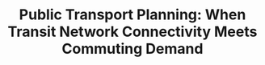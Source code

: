 ---
title: "Public Transport Planning: When Transit Network Connectivity Meets Commuting Demand"
authors:
- Sheng Wang
- Yuan Sun
- Christopher Musco
- admin

publication_types: ["1"]
publication: In *ACM International Conference on Management of Data (SIGMOD)*
publication_short: In *SIGMOD 2021*
publishDate: "2021-06-20"

abstract: 

#tags:
#- Source Themes
featured: true

links:

---